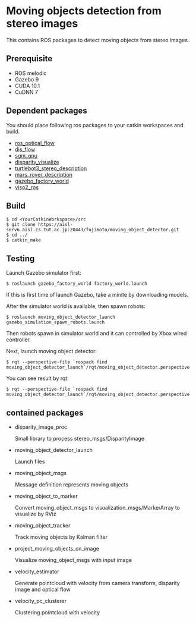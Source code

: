 # Moving objects detection from stereo images

This contains ROS packages to detect moving objects from stereo images.

## Prerequisite

* ROS melodic
* Gazebo 9
* CUDA 10.1
* CuDNN 7

## Dependent packages

You should place following ros packages to your catkin workspaces and build.

* [ros_optical_flow](https://github.com/ActiveIntelligentSystemsLab/ros_optical_flow)
* [dis_flow](https://github.com/ActiveIntelligentSystemsLab/dis_flow_ros)
* [sgm_gpu](https://github.com/ActiveIntelligentSystemsLab/sgm_gpu_ros)
* [disparity_visualize](https://github.com/ActiveIntelligentSystemsLab/disparity_visualize)
* [turtlebot3_stereo_description](https://aisl-serv6.aisl.cs.tut.ac.jp:20443/fujimoto/turtlebot3_stereo_description)
* [mars_rover_description](https://aisl-serv6.aisl.cs.tut.ac.jp:20443/fujimoto/mars_rover_description)
* [gazebo_factory_world](https://aisl-serv6.aisl.cs.tut.ac.jp:20443/fujimoto/gazebo_factory_world)
* [viso2_ros](https://aisl-serv6.aisl.cs.tut.ac.jp:20443/fujimoto/viso2_ros_pub_outlier)

## Build

```shell
$ cd <YourCatkinWorkspace>/src
$ git clone https://aisl-serv6.aisl.cs.tut.ac.jp:20443/fujimoto/moving_object_detector.git
$ cd ../
$ catkin_make
```

## Testing

Launch Gazebo simulator first:

```shell
$ roslaunch gazebo_factory_world factory_world.launch
```

If this is first time of launch Gazebo, take a minite by downloading models.

After the simulator world is available, then spawn robots:

```shell
$ roslaunch moving_object_detector_launch gazebo_simulation_spawn_robots.launch
```

Then robots spawn in simulator world and it can controlled by Xbox wired controller.

Next, launch moving object detector:

```shell
$ rqt --perspective-file `rospack find moving_object_detector_launch`/rqt/moving_object_detector.perspective
```

You can see result by rqt:

```shell
$ rqt --perspective-file `rospack find moving_object_detector_launch`/rqt/moving_object_detector.perspective
```

## contained packages

* disparity_image_proc

  Small library to process stereo_msgs/DisparityImage

* moving_object_detector_launch

  Launch files

* moving_object_msgs

  Message definition represents moving objects

* moving_object_to_marker

  Convert moving_object_msgs to visualization_msgs/MarkerArray to visualize by RViz

* moving_object_tracker

  Track moving objects by Kalman filter

* project_moving_objects_on_image

  Visualize moving_object_msgs with input image

* velocity_estimator

  Generate pointcloud with velocity from camera transform, disparity image and optical flow

* velocity_pc_clusterer

  Clustering pointcloud with velocity